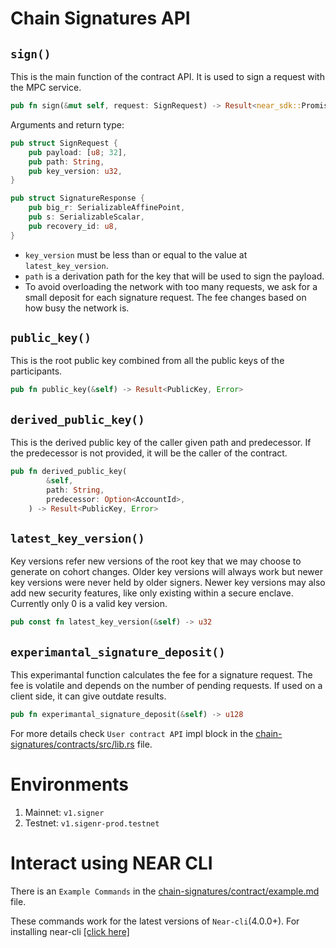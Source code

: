 # Chain Signatures API

## `sign()`
This is the main function of the contract API. It is used to sign a request with the MPC service.
```rust
pub fn sign(&mut self, request: SignRequest) -> Result<near_sdk::Promise, Error>
```
Arguments and return type:
```rust
pub struct SignRequest {
    pub payload: [u8; 32],
    pub path: String,
    pub key_version: u32,
}

pub struct SignatureResponse {
    pub big_r: SerializableAffinePoint,
    pub s: SerializableScalar,
    pub recovery_id: u8,
}
```
- `key_version` must be less than or equal to the value at `latest_key_version`.
- `path` is a derivation path for the key that will be used to sign the payload.
- To avoid overloading the network with too many requests, we ask for a small deposit for each signature request. The fee changes based on how busy the network is.

## `public_key()`
This is the root public key combined from all the public keys of the participants.
```rust
pub fn public_key(&self) -> Result<PublicKey, Error>
```

## `derived_public_key()`
This is the derived public key of the caller given path and predecessor. If the predecessor is not provided, it will be the caller of the contract.
```rust
pub fn derived_public_key(
        &self,
        path: String,
        predecessor: Option<AccountId>,
    ) -> Result<PublicKey, Error>
```

## `latest_key_version()`
Key versions refer new versions of the root key that we may choose to generate on cohort changes. Older key versions will always work but newer key versions were never held by older signers. Newer key versions may also add new security features, like only existing within a secure enclave. Currently only 0 is a valid key version.
```rust
pub const fn latest_key_version(&self) -> u32
```

## `experimantal_signature_deposit()`
This experimantal function calculates the fee for a signature request. The fee is volatile and depends on the number of pending requests. If used on a client side, it can give outdate results.
```rust
pub fn experimantal_signature_deposit(&self) -> u128
```

For more details check `User contract API` impl block in the [chain-signatures/contracts/src/lib.rs](./chain-signatures/contracts/src/lib.rs) file.

# Environments
1. Mainnet: `v1.signer`
2. Testnet: `v1.sigenr-prod.testnet`

# Interact using NEAR CLI 

There is an `Example Commands` in the [chain-signatures/contract/example.md](./chain-signature/contract/EXAMPLE.md) file.

These commands work for the latest versions of `Near-cli`(4.0.0+). For installing near-cli [[click here]](https://github.com/near/near-cli/tree/v4.0.13?tab=readme-ov-file#setup)
